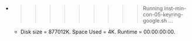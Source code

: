 * >>>>>>>>> Running inst-min-con-05-keyring-google.sh ...
  * Disk size = 877012K. Space Used = 4K. Runtime = 00:00:00:00.
